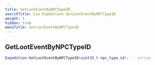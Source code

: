 ```yaml
---
title: GetLootEventByNPCTypeID
searchTitle: Lua Expedition GetLootEventByNPCTypeID
weight: 1
hidden: true
menuTitle: GetLootEventByNPCTypeID
---
```

## GetLootEventByNPCTypeID
```lua
Expedition:GetLootEventByNPCTypeID(uint32_t npc_type_id); -- string
```